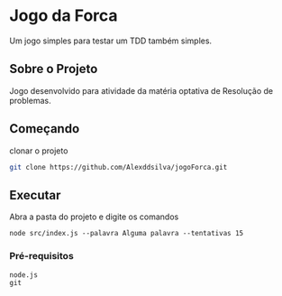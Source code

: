 # Jogo da Forca

Um jogo simples para testar um TDD também simples.

## Sobre o Projeto

Jogo desenvolvido para atividade da matéria optativa de Resolução de problemas.

## Começando

clonar o projeto

```bash
git clone https://github.com/Alexddsilva/jogoForca.git
```

## Executar

Abra a pasta do projeto e digite os comandos

```
node src/index.js --palavra Alguma palavra --tentativas 15
```

### Pré-requisitos

```
node.js
git
```
